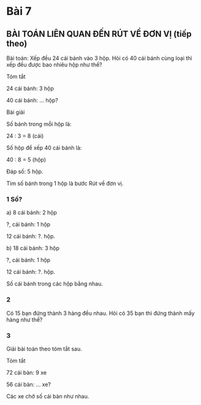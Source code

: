# Bài 7
## BÀI TOÁN LIÊN QUAN ĐẾN RÚT VỀ ĐƠN VỊ (tiếp theo)

Bài toán: Xếp đều 24 cái bánh vào 3 hộp. Hỏi có 40 cái bánh cùng loại thì xếp đều được bao nhiêu hộp như thế?

Tóm tắt

24 cái bánh: 3 hộp

40 cái bánh: ... hộp?


Bài giải

Số bánh trong mỗi hộp là:

24 : 3 = 8 (cái)

Số hộp để xếp 40 cái bánh là:

40 : 8 = 5 (hộp)

Đáp số: 5 hộp.

Tìm số bánh trong 1 hộp là bước Rút về đơn vị.

### 1 Số?
a) 8 cái bánh: 2 hộp

?, cái bánh: 1 hộp

12 cái bánh: ?. hộp.

b) 18 cái bánh: 3 hộp

?, cái bánh: 1 hộp

12 cái bánh: ?. hộp.

Số cái bánh trong các hộp bằng nhau.

### 2
Có 15 bạn đứng thành 3 hàng đều nhau. Hỏi có 35 bạn thì đứng thành mấy hàng như thế?

### 3
Giải bài toán theo tóm tắt sau.

Tóm tắt

72 cái bàn: 9 xe


56 cái bàn: ... xe?

Các xe chở số cái bàn như nhau.
